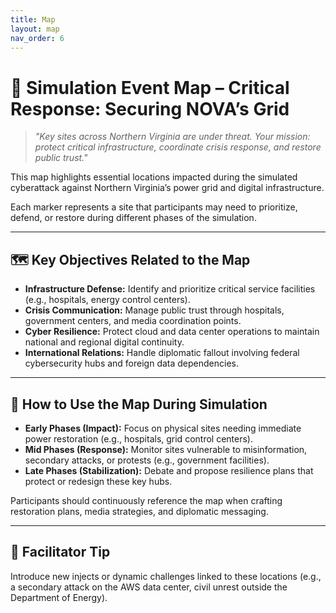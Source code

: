 ```yaml
---
title: Map
layout: map
nav_order: 6
---
```


# 📍 Simulation Event Map – Critical Response: Securing NOVA’s Grid

> _"Key sites across Northern Virginia are under threat. Your mission: protect critical infrastructure, coordinate crisis response, and restore public trust."_

This map highlights essential locations impacted during the simulated cyberattack against Northern Virginia’s power grid and digital infrastructure.

Each marker represents a site that participants may need to prioritize, defend, or restore during different phases of the simulation.

---

## 🗺️ Key Objectives Related to the Map

- **Infrastructure Defense:** Identify and prioritize critical service facilities (e.g., hospitals, energy control centers).
- **Crisis Communication:** Manage public trust through hospitals, government centers, and media coordination points.
- **Cyber Resilience:** Protect cloud and data center operations to maintain national and regional digital continuity.
- **International Relations:** Handle diplomatic fallout involving federal cybersecurity hubs and foreign data dependencies.

---

## 🧭 How to Use the Map During Simulation

- **Early Phases (Impact):** Focus on physical sites needing immediate power restoration (e.g., hospitals, grid control centers).
- **Mid Phases (Response):** Monitor sites vulnerable to misinformation, secondary attacks, or protests (e.g., government facilities).
- **Late Phases (Stabilization):** Debate and propose resilience plans that protect or redesign these key hubs.

Participants should continuously reference the map when crafting restoration plans, media strategies, and diplomatic messaging.

---

## 🧠 Facilitator Tip

Introduce new injects or dynamic challenges linked to these locations (e.g., a secondary attack on the AWS data center, civil unrest outside the Department of Energy).

